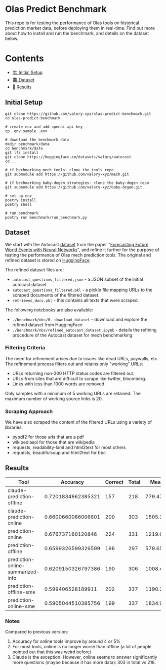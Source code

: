 # Olas Predict Benchmark

This repo is for testing the performance of Olas tools on historical prediction market data, before deploying them in real-time. Find out more about how to install and run the benchmark, and details on the dataset below. 

# Contents

- [🏗 Initial Setup](#-initial-setup)
- [🏛 Dataset](#-dataset)
- [🤖 Results](#-results)

## Initial Setup

```console
git clone https://github.com/valory-xyz/olas-predict-benchmark.git
cd olas-predict-benchmark

# create env and add openai api key
cp .env.sample .env

# download the benchmark data
mkdir benchmark/data
cd benchmark/data
git lfs install 
git clone https://huggingface.co/datasets/valory/autocast
cd ..

# if bechmarking mech tools: clone the tools repo
git submodule add https://github.com/valory-xyz/mech.git

# if bechmarking baby-degen strategies: clone the baby-degen repo
git submodule add https://github.com/valory-xyz/baby-degen.git

# set up env
poetry install
poetry shell

# run benchmark
poetry run benchmark/run_benchmark.py
```

## Dataset

We start with the Autocast [dataset](https://huggingface.co/datasets/valory/autocast) from the paper "[Forecasting Future World Events with Neural Networks](http://arxiv.org/abs/2206.15474)", and refine it further for the purpose of testing the performance of Olas mech prediction tools. The original and refined dataset is stored on [HuggingFace](https://huggingface.co/datasets/valory/autocast). 

The refined dataset files are:
- `autocast_questions_filtered.json` - a JSON subset of the initial autocast dataset.
- `autocast_questions_filtered.pkl` - a pickle file mapping URLs to the scraped documents of the filtered dataset.
- `retrieved_docs.pkl` - this contains all texts that were scraped.

The following notebooks are also available:
- `./benchmark/nbs/0. download_dataset` - download and explore the refined dataset from HuggingFace 
- `./benchmark/nbs/refined_autocast_dataset.ipynb` - details the refining procedure of the Autocast dataset for mech benchmarking

### Filtering Criteria

The need for refinement arises due to issues like dead URLs, paywalls, etc. The refinement process filters out and retains only "working" URLs:

- URLs returning non-200 HTTP status codes are filtered out.
- URLs from sites that are difficult to scrape like twitter, bloomberg.
- Links with less than 1000 words are removed.

Only samples with a minimum of 5 working URLs are retained. The maximum number of working source links is 20.

### Scraping Approach

We have also scraped the content of the filtered URLs using a variety of libraries:

- pypdf2 for those urls that are a pdf
- wikipediaapi for those that are wikipedia
- requests, readability-lxml and html2text for most others
- requests, beautifulsoup and html2text for bbc

## Results

| Tool                            | Accuracy           | Correct | Total | Mean Tokens Used  | Mean Cost ($)   |
|---------------------------------|--------------------|---------|-------|-------------------|-----------------|
| claude-prediction-offline       | 0.7201834862385321 | 157     | 218   | 779.4770642201835 | 0.006891669724770637  |
| claude-prediction-online        | 0.6600660066006601 | 200     | 303   | 1505.3135313531352| 0.013348171617161701  |
| prediction-online               | 0.676737160120846  | 224     | 331   | 1219.6918429003022| 0.001332990936555879  |
| prediction-offline              | 0.6599326599326599 | 196     | 297   | 579.6565656565657 | 0.000621023569023569  |
| prediction-online-summarized-info| 0.6209150326797386| 190     | 306   | 1008.4542483660131| 0.0011213790849673195 |
| prediction-offline-sme          | 0.599406528189911  | 202     | 337   | 1190.2017804154302| 0.0013518635014836643 |
| prediction-online-sme           | 0.5905044510385756 | 199     | 337   | 1834.919881305638 | 0.0020690207715133428 |

### Notes

Compared to previous version:
1. Accuracy for online tools improve by around 4 or 5%
2. For most tools, online is no longer worse than offline (a lot of people pointed out that this was weird before)
3. Claude is the exception. However, online seems to answer significantly more questions (maybe because it has more data): 303 in total vs 218.